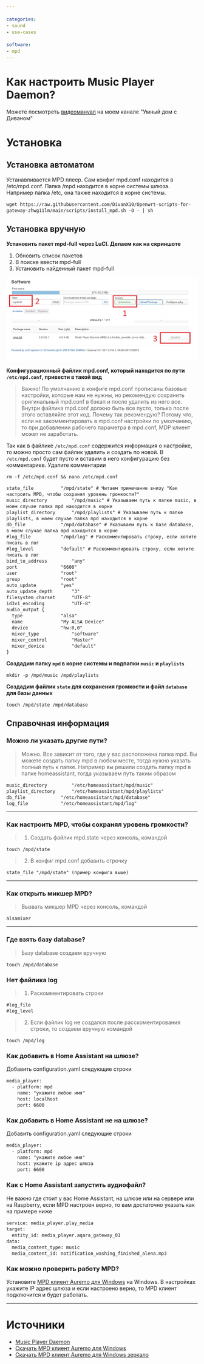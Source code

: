 ```yaml
---

categories:
- sound
- use-cases

software:
- mpd
---
```

# Как настроить Music Player Daemon?

Можете посмотреть [видеомануал](https://youtu.be/ur4laA1UsbI) на моем канале "Умный дом с Диваном"


# Установка

## Установка автоматом
Устанавливается MPD плеер. Сам конфиг mpd.conf находится в /etc/mpd.conf. Папка /mpd находится в корне системы шлюза. Например папка /etc, она также находится в корне системы.

```
wget https://raw.githubusercontent.com/DivanX10/Openwrt-scripts-for-gateway-zhwg11lm/main/scripts/install_mpd.sh -O - | sh
```

## Установка вручную

**Установить пакет mpd-full через LuCI. Делаем как на скриншоте**
1. Обновить список пакетов
1. В поиске ввести mpd-full
1. Установить найденный пакет mpd-full

![MPD](https://github.com/DivanX10/Openwrt-scripts-for-gateway-zhwg11lm/blob/main/image/install%20full-mpd.jpg)

**Конфигурационный файлик mpd.conf, который находится по пути `/etc/mpd.conf`, привести в такой вид**
> Важно! По умолчанию в конфиге mpd.conf прописаны базовые настройки, которые нам не нужны, но рекомендую сохранить оригинальный mpd.conf в бэкап и после удалить из него все. Внутри файлика mpd.conf должно быть все пусто, только после этого вставляйте этот код. Почему так рекомендую? Потому что, если не закомментировать в mpd.conf настройки по умолчанию, то при добавлении рабочего параметра в mpd.conf, MDP клиент может не заработать.

Так как в файлике `/etc/mpd.conf` содержится информация о настройке, то можно просто сам файлик удалить и создать по новой. В `/etc/mpd.conf` будет пусто и вставим в него конфигурацию без комментариев. Удалите комментарии

```
rm -f /etc/mpd.conf && nano /etc/mpd.conf
```

```
state_file			"/mpd/state" # Читаем примечание внизу "Как настроить MPD, чтобы сохранял уровень громкости?"
music_directory			"/mpd/music" # Указываем путь к папке music, в моем случае папка mpd находится в корне
playlist_directory		"/mpd/playlists" # Указываем путь к папке playlists, в моем случае папка mpd находится в корне
db_file 			"/mpd/database" # Указываем путь к базе database, в моем случае папка mpd находится в корне
#log_file			"/mpd/log" # Раскомментировать строку, если хотите писать в лог
#log_level			"default" # Раскомментировать строку, если хотите писать в лог
bind_to_address			"any"
port				"6600"
user				"root"
group				"root"
auto_update			"yes"
auto_update_depth		"3"
filesystem_charset		"UTF-8"
id3v1_encoding			"UTF-8"
audio_output {
  type				"alsa"
  name				"My ALSA Device"
  device			"hw:0,0"
  mixer_type			"software"
  mixer_control			"Master"
  mixer_device			"default"
}

```

**Создадим папку `mpd` в корне системы и подпапки `music` и `playlists`**

```
mkdir -p /mpd/music /mpd/playlists
```

**Создадим файлик `state` для сохранения громкости и файл `database` для базы данных**

```
touch /mpd/state /mpd/database
```

## Справочная информация

### Можно ли указать другие пути?
> Можно. Все зависит от того, где у вас расположена папка mpd. Вы можете создать папку mpd в любом месте, тогда нужно указать полный путь к папке. Например вы решили создать папку mpd в папке homeassistant, тогда указываем путь таким образом

```
music_directory			"/etc/homeassistant/mpd/music" 
playlist_directory		"/etc/homeassistant/mpd/playlists" 
db_file 			"/etc/homeassistant/mpd/database"
log_file			"/etc/homeassistant/mpd/log"
```

***

### Как настроить MPD, чтобы сохранял уровень громкости?
> 1. Создать файлик mpd.state через консоль, командой

```
touch /mpd/state
```

> 2. В конфиг mpd.conf добавить строчку
```
state_file "/mpd/state" (пример конфига выше)
```

***

### Как открыть микшер MPD?
> Вызвать микшер MPD через консоль, командой

```
alsamixer
```

***

### Где взять базу database?
> Базу database создаем вручную

```
touch /mpd/database
```
### Нет файлика log
> 1. Раскомментировать строки

```
#log_file 
#log_level
```

> 2. Если файлик log не создался после расскоментирования строки, то создаем вручную командой

```
touch /mpd/log
```

### Как добавить в Home Assistant на шлюзе?
Добавить configuration.yaml следующие строки

```
media_player:
  - platform: mpd
    name: "укажите любое имя"
    host: localhost
    port: 6600
```

### Как добавить в Home Assistant не на шлюзе?
Добавить configuration.yaml следующие строки

```
media_player:
  - platform: mpd
    name: "укажите любое имя"
    host: укажите ip адрес шлюза
    port: 6600
```

### Как с Home Assistant запустить аудиофайл?
Не важно где стоит у вас Home Assistant, на шлюзе или на сервере или на Raspberry, если MPD настроен верно, то вам достаточно указать как на примере ниже

```
service: media_player.play_media
target:
  entity_id: media_player.aqara_gateway_01
data:
  media_content_type: music
  media_content_id: notification_washing_finished_alena.mp3
```

### Как можно проверить работу MPD?
Установите [MPD клиент Auremo для Windows](https://code.google.com/archive/p/auremo/) на Windows. В настройках укажите IP адрес шлюза и если настроено верно, то MPD клиент подключится и будет работать.


***

# Источники
* [Music Player Daemon](https://www.home-assistant.io/integrations/mpd/)
* [Скачать MPD клиент Auremo для Windows](https://code.google.com/archive/p/auremo/)
* [Скачать MPD клиент Auremo для Windows зеркало](https://github.com/DivanX10/MPD-Server-Windows/raw/main/mpd%20client/Auremo-0.6.1-installer.exe)
